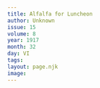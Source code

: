 ```yaml
---
title: Alfalfa for Luncheon
author: Unknown
issue: 15
volume: 8
year: 1917
month: 32
day: VI
tags:
layout: page.njk
image:
---
```


